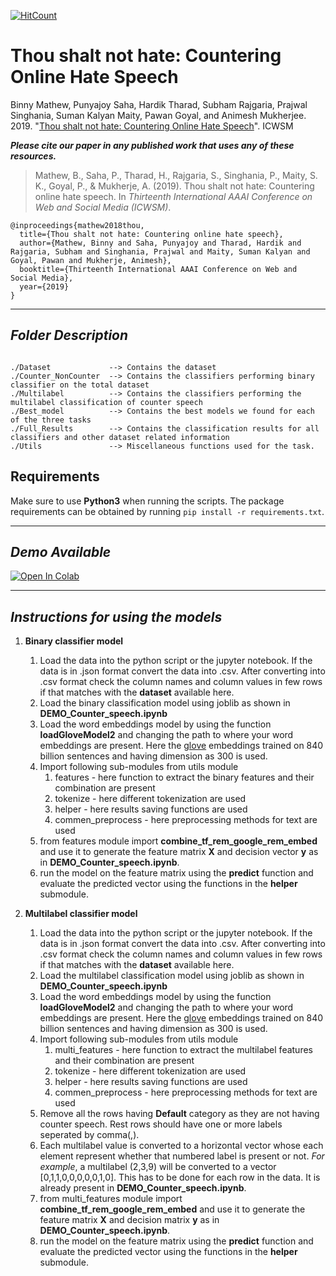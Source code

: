 [![HitCount](http://hits.dwyl.io/binny-mathew/Countering_Hate_Speech.svg)](http://hits.dwyl.io/binny-mathew/Countering_Hate_Speech)

# Thou shalt not hate: Countering Online Hate Speech

Binny Mathew, Punyajoy Saha, Hardik Tharad, Subham Rajgaria, Prajwal Singhania, Suman Kalyan Maity, Pawan Goyal, and Animesh Mukherjee. 2019. "[Thou shalt not hate: Countering Online Hate Speech](https://arxiv.org/abs/1808.04409)". ICWSM

***Please cite our paper in any published work that uses any of these resources.***

> Mathew, B., Saha, P., Tharad, H., Rajgaria, S., Singhania, P., Maity, S. K., Goyal, P., & Mukherje, A. (2019). Thou shalt not hate: Countering online hate speech. In _Thirteenth International AAAI Conference on Web and Social Media (ICWSM)_.

~~~
@inproceedings{mathew2018thou,
  title={Thou shalt not hate: Countering online hate speech},
  author={Mathew, Binny and Saha, Punyajoy and Tharad, Hardik and Rajgaria, Subham and Singhania, Prajwal and Maity, Suman Kalyan and Goyal, Pawan and Mukherje, Animesh},
  booktitle={Thirteenth International AAAI Conference on Web and Social Media},
  year={2019}
}

~~~


------------------------------------------
***Folder Description***
------------------------------------------
~~~

./Dataset             --> Contains the dataset
./Counter_NonCounter  --> Contains the classifiers performing binary classifier on the total dataset
./Multilabel          --> Contains the classifiers performing the multilabel classification of counter speech 
./Best_model          --> Contains the best models we found for each of the three tasks
./Full_Results        --> Contains the classification results for all classifiers and other dataset related information
./Utils               --> Miscellaneous functions used for the task.

~~~


## Requirements 

Make sure to use **Python3** when running the scripts. The package requirements can be obtained by running `pip install -r requirements.txt`.


------------------------------------------
***Demo Available***
------------------------------------------

[![Open In Colab](https://colab.research.google.com/assets/colab-badge.svg)](https://colab.research.google.com/github/binny-mathew/Countering_Hate_Speech/blob/master/DEMO_Counter_speech.ipynb)

------------------------------------------
***Instructions for using the models***
------------------------------------------

1. **Binary classifier model**  
    1. Load the data into the python script or the jupyter notebook. If the data is in .json format convert the data into .csv. After converting into .csv format check the column names and column values in few rows if that matches with the **dataset** available here.
    2. Load the binary classification model using joblib as shown in **DEMO_Counter_speech.ipynb** 
    3. Load the word embeddings model by using the function **loadGloveModel2** and changing the path to where your word embeddings are present. Here the [glove](https://nlp.stanford.edu/projects/glove/)  embeddings trained on 840 billion sentences and having dimension as 300 is used.  
    4. Import following sub-modules from utils module
       1. features - here function to extract the binary features and their combination are present
       2. tokenize - here different tokenization are used 
       3. helper - here results saving functions are used
       4. commen_preprocess - here preprocessing methods for text are used 
    5. from features module import **combine_tf_rem_google_rem_embed** and use it to generate the feature matrix **X** and decision vector **y** as in **DEMO_Counter_speech.ipynb**.
    6. run the model on the feature matrix using the **predict** function and evaluate the predicted vector using the functions in the **helper** submodule.

2. **Multilabel classifier model**  
    1. Load the data into the python script or the jupyter notebook. If the data is in .json format convert the data into .csv. After converting into .csv format check the column names and column values in few rows if that matches with the **dataset** available here.
    2. Load the multilabel classification model using joblib as shown in **DEMO_Counter_speech.ipynb** 
    3. Load the word embeddings model by using the function **loadGloveModel2** and changing the path to where your word embeddings are present. Here the [glove](https://nlp.stanford.edu/projects/glove/)  embeddings trained on 840 billion sentences and having dimension as 300 is used.  
    4. Import following sub-modules from utils module
       1. multi_features - here function to extract the multilabel features and their combination are present
       2. tokenize - here different tokenization are used 
       3. helper - here results saving functions are used
       4. commen_preprocess - here preprocessing methods for text are used 
    5. Remove all the rows having **Default** category as they are not having counter speech. Rest rows should have one or more labels seperated by comma(,). 
    6. Each multilabel value is converted to a horizontal vector whose each element represent whether that numbered label is present or not. *For example*, a multilabel (2,3,9) will be converted to a vector [0,1,1,0,0,0,0,0,1,0]. This has to be done for each row in the data. It is already present in **DEMO_Counter_speech.ipynb**.
    7. from multi_features module import **combine_tf_rem_google_rem_embed** and use it to generate the feature matrix **X** and decision matrix **y** as in **DEMO_Counter_speech.ipynb**.
    8. run the model on the feature matrix using the **predict** function and evaluate the predicted vector using the functions in the **helper** submodule.
